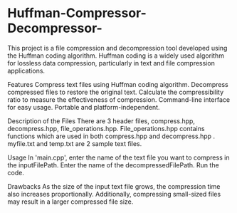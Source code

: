 # Huffman-Compressor-Decompressor-

This project is a file compression and decompression tool developed using the Huffman coding algorithm. Huffman coding is a widely used algorithm for lossless data compression, particularly in text and file compression applications.

Features
  Compress text files using Huffman coding algorithm.
  Decompress compressed files to restore the original text.
  Calculate the compressibility ratio to measure the effectiveness of compression.
  Command-line interface for easy usage.
  Portable and platform-independent.

Description of the Files
  There are 3 header files, compress.hpp, decompress.hpp, file_operations.hpp. 
  File_operations.hpp contains functions which are used in both compress.hpp and decompress.hpp .
  myfile.txt and temp.txt are 2 sample text files.

Usage
  In 'main.cpp', enter the name of the text file you want to compress in the inputFilePath.
  Enter the name of the decompressedFilePath. 
  Run the code.

Drawbacks
   As the size of the input text file grows, the compression time also increases proportionally. 
   Additionally, compressing small-sized files may result in a larger compressed file size.
